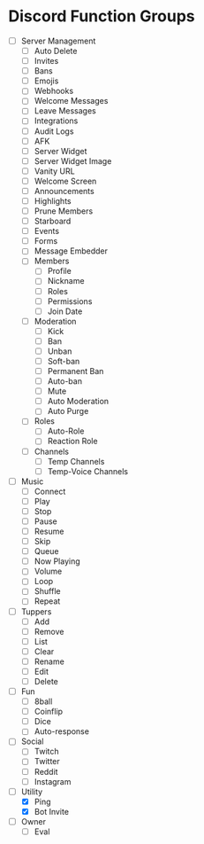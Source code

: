# Discord Function Groups


- [ ] Server Management
  - [ ] Auto Delete
  - [ ] Invites
  - [ ] Bans
  - [ ] Emojis
  - [ ] Webhooks
  - [ ] Welcome Messages
  - [ ] Leave Messages
  - [ ] Integrations
  - [ ] Audit Logs
  - [ ] AFK
  - [ ] Server Widget
  - [ ] Server Widget Image
  - [ ] Vanity URL
  - [ ] Welcome Screen
  - [ ] Announcements
  - [ ] Highlights
  - [ ] Prune Members
  - [ ] Starboard
  - [ ] Events
  - [ ] Forms
  - [ ] Message Embedder
  - [ ] Members
    - [ ] Profile
    - [ ] Nickname
    - [ ] Roles
    - [ ] Permissions
    - [ ] Join Date
  - [ ] Moderation
    - [ ] Kick
    - [ ] Ban
    - [ ] Unban
    - [ ] Soft-ban
    - [ ] Permanent Ban
    - [ ] Auto-ban
    - [ ] Mute
    - [ ] Auto Moderation
    - [ ] Auto Purge
  - [ ] Roles
    - [ ] Auto-Role
    - [ ] Reaction Role
  - [ ] Channels
    - [ ] Temp Channels
    - [ ] Temp-Voice Channels
- [ ] Music
  - [ ] Connect
  - [ ] Play
  - [ ] Stop
  - [ ] Pause
  - [ ] Resume
  - [ ] Skip
  - [ ] Queue
  - [ ] Now Playing
  - [ ] Volume
  - [ ] Loop
  - [ ] Shuffle
  - [ ] Repeat
- [ ] Tuppers
  - [ ] Add
  - [ ] Remove
  - [ ] List
  - [ ] Clear
  - [ ] Rename
  - [ ] Edit
  - [ ] Delete
- [ ] Fun
  - [ ] 8ball
  - [ ] Coinflip
  - [ ] Dice
  - [ ] Auto-response
- [ ] Social
  - [ ] Twitch
  - [ ] Twitter
  - [ ] Reddit
  - [ ] Instagram
- [ ] Utility
  - [X] Ping
  - [X] Bot Invite
- [ ] Owner
  - [ ] Eval
